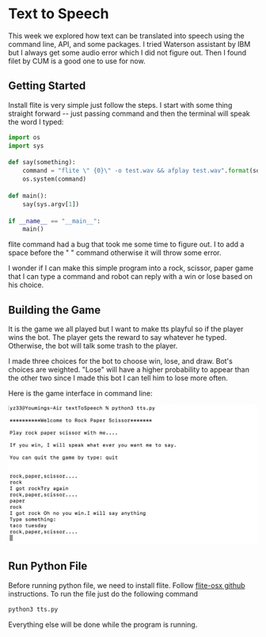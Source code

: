 # Text to Speech

This week we explored how text can be translated into speech using the command line, API, and some packages. I tried Waterson assistant by IBM but I always get some audio error which I did not figure out. Then I found filet by CUM is a good one to use for now. 

## Getting Started
Install flite is very simple just follow the steps. I start with some thing straight forward -- just passing command and then the terminal will speak the word I typed:
```python
import os
import sys

def say(something):
    command = "flite \" {0}\" -o test.wav && afplay test.wav".format(something)
    os.system(command)

def main():
    say(sys.argv[1])

if __name__ == "__main__":
    main()
```
flite command had a bug that took me some time to figure out. I to add a space before the " " command otherwise it will throw some error. 

I wonder if I can make this simple program into a rock, scissor, paper game that I can type a command and robot can reply with a win or lose based on his choice.

## Building the Game

It is the game we all played but I want to make tts playful so if the player wins the bot. The player gets the reward to say whatever he typed. Otherwise, the bot will talk some trash to the player.

I made three choices for the bot to choose win, lose, and draw. Bot's choices are weighted. "Lose" will have a higher probability to appear than the other two since I made this bot I can tell him to lose more often.

Here is the game interface in command line:

![interface](./assets/interface.png)

## Run Python File

Before running python file, we need to install flite. Follow [flite-osx github](https://github.com/tobiastoft/flite-osx) instructions. To run the file just do the following command
```bash
python3 tts.py
```
Everything else will be done while the program is running. 
